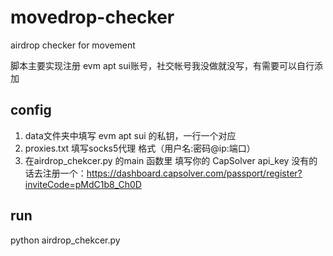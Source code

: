 # movedrop-checker
airdrop checker for movement

脚本主要实现注册 evm apt sui账号，社交帐号我没做就没写，有需要可以自行添加

## config

1.  data文件夹中填写 evm apt sui 的私钥，一行一个对应
2.  proxies.txt 填写socks5代理   格式（用户名:密码@ip:端口）
3.  在airdrop_chekcer.py 的main 函数里 填写你的 CapSolver api_key  没有的话去注册一个：https://dashboard.capsolver.com/passport/register?inviteCode=pMdC1b8_Ch0D

## run

python airdrop_chekcer.py
